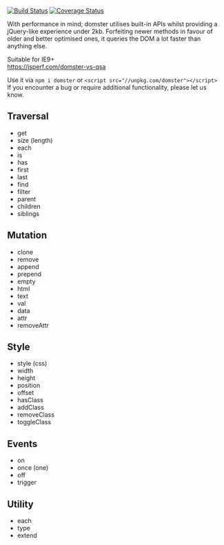 [![Build Status](https://travis-ci.org/murger/domster.svg?branch=master)](https://travis-ci.org/murger/domster)
[![Coverage Status](https://coveralls.io/repos/github/murger/domster/badge.svg?branch=master&service=github)](https://coveralls.io/github/murger/domster?branch=master)

With performance in mind; domster utilises built-in APIs whilst providing
a jQuery-like experience under 2kb. Forfeiting newer methods in favour of
older and better optimised ones, it queries the DOM a lot faster than
anything else.

Suitable for IE9+\
https://jsperf.com/domster-vs-qsa

Use it via `npm i domster` or `<script src="//unpkg.com/domster"></script>`\
If you encounter a bug or require additional functionality, please let us know.

## Traversal
* get
* size (length)
* each
* is
* has
* first
* last
* find
* filter
* parent
* children
* siblings

## Mutation
* clone
* remove
* append
* prepend
* empty
* html
* text
* val
* data
* attr
* removeAttr

## Style
* style (css)
* width
* height
* position
* offset
* hasClass
* addClass
* removeClass
* toggleClass

## Events
* on
* once (one)
* off
* trigger

## Utility
* each
* type
* extend